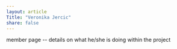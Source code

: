```yaml
---
layout: article
Title: "Veronika Jercic"
share: false
---
```


member page -- details on what he/she is doing within the project

